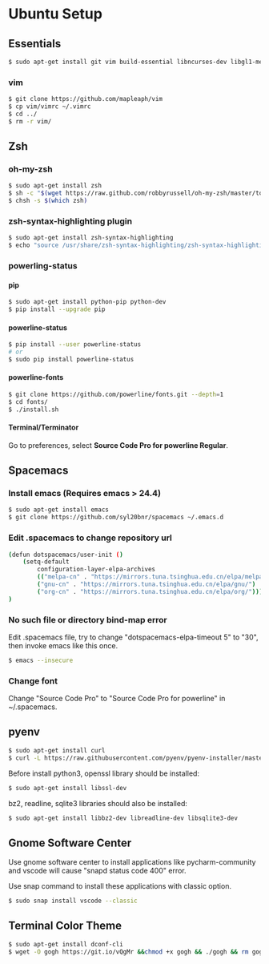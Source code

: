 # Ubuntu Setup

## Essentials

``` bash
$ sudo apt-get install git vim build-essential libncurses-dev libgl1-mesa-dev openssh-server
```

### vim

``` bash
$ git clone https://github.com/mapleaph/vim
$ cp vim/vimrc ~/.vimrc
$ cd ../
$ rm -r vim/
```

## Zsh

### oh-my-zsh

``` bash
$ sudo apt-get install zsh
$ sh -c "$(wget https://raw.github.com/robbyrussell/oh-my-zsh/master/tools/install.sh -O -)"
$ chsh -s $(which zsh)
```

### zsh-syntax-highlighting plugin

``` bash
$ sudo apt-get install zsh-syntax-highlighting
$ echo "source /usr/share/zsh-syntax-highlighting/zsh-syntax-highlighting.zsh" >> ~/.zshrc
```

### powerling-status

#### pip

``` bash
$ sudo apt-get install python-pip python-dev
$ pip install --upgrade pip
```

#### powerline-status

``` bash
$ pip install --user powerline-status
# or
$ sudo pip install powerline-status
```

#### powerline-fonts

``` bash
$ git clone https://github.com/powerline/fonts.git --depth=1
$ cd fonts/
$ ./install.sh
```

#### Terminal/Terminator

Go to preferences, select **Source Code Pro for powerline Regular**.

 ## Spacemacs

### Install emacs (Requires emacs > 24.4)

``` bash
$ sudo apt-get install emacs
$ git clone https://github.com/syl20bnr/spacemacs ~/.emacs.d
```

### Edit .spacemacs to change repository url

``` bash
(defun dotspacemacs/user-init ()
	(setq-default
		configuration-layer-elpa-archives
		(("melpa-cn" . "https://mirrors.tuna.tsinghua.edu.cn/elpa/melpa/")
		("gnu-cn" . "https://mirrors.tuna.tsinghua.edu.cn/elpa/gnu/")
		("org-cn" . "https://mirrors.tuna.tsinghua.edu.cn/elpa/org/")))
)
```

### No such file or directory bind-map error

Edit .spacemacs file, try to change "dotspacemacs-elpa-timeout 5" to "30", then invoke emacs like this once.

``` bash
$ emacs --insecure
```

### Change font

Change "Source Code Pro" to "Source Code Pro for powerline" in ~/.spacemacs.

## pyenv

``` bash
$ sudo apt-get install curl
$ curl -L https://raw.githubusercontent.com/pyenv/pyenv-installer/master/bin/pyenv-installer| bash
```

Before install python3, openssl library should be installed:

``` bash
$ sudo apt-get install libssl-dev
```

bz2, readline, sqlite3 libraries should also be installed:

``` bash
$ sudo apt-get install libbz2-dev libreadline-dev libsqlite3-dev
```

## Gnome Software Center

Use gnome software center to install applications like pycharm-community and vscode will cause "snapd status code 400" error.

Use snap command to install these applications with classic option.

``` bash
$ sudo snap install vscode --classic
```

## Terminal Color Theme

``` bash
$ sudo apt-get install dconf-cli
$ wget -O gogh https://git.io/vQgMr &&chmod +x gogh && ./gogh && rm gogh
```
